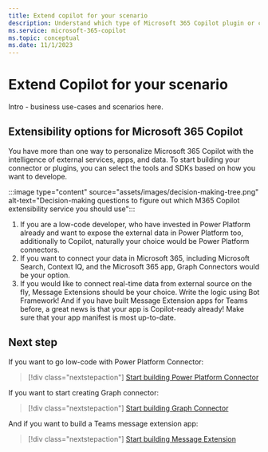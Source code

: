 ```yaml
---
title: Extend copilot for your scenario
description: Understand which type of Microsoft 365 Copilot plugin or connector works best for your business use case
ms.service: microsoft-365-copilot
ms.topic: conceptual
ms.date: 11/1/2023
---
```


# Extend Copilot for your scenario

Intro - business use-cases and scenarios here.

## Extensibility options for Microsoft 365 Copilot

You have more than one way to personalize Microsoft 365 Copilot with the intelligence of external services, apps, and data.
To start building your connector or plugins, you can select the tools and SDKs based on how you want to develope.

:::image type="content" source="assets/images/decision-making-tree.png" alt-text="Decision-making questions to figure out which M365 Copilot extensibility service you should use":::

1. If you are a low-code developer, who have invested in Power Platform already and want to expose the external data in Power Platform too, additionally to Copilot, naturally your choice would be Power Platform connectors.
2. If you want to connect your data in Microsoft 365, including Microsoft Search, Context IQ, and the Microsoft 365 app, Graph Connectors would be your option.
3. If you would like to connect real-time data from external source on the fly, Message Extensions should be your choice. Write the logic using Bot Framework! And if you have built Message Extension apps for Teams before, a great news is that your app is Copilot-ready already! Make sure that your app manifest is most up-to-date.

## Next step

If you want to go low-code with Power Platform Connector:

> [!div class="nextstepaction"]
> [Start building Power Platform Connector](/connectors/custom-connectors/define-blank?context=m365copilot/context)

If you want to start creating Graph connector:

> [!div class="nextstepaction"]
> [Start building Graph Connector](/graph/connecting-external-content-connectors-overview?context=m365copilot/context)

And if you want to build a Teams message extension app:

> [!div class="nextstepaction"]
> [Start building Message Extension]((/microsoftteams/platform/messaging-extensions/what-are-messaging-extensions?context=m365copilot/context))
